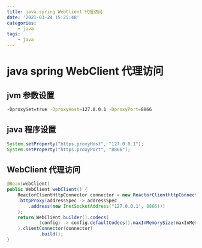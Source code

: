 ```yaml
---
title: java spring WebClient 代理访问
date: '2021-03-24 15:25:48'
categories:
    - java
tags:
    - java
---
```


# java spring WebClient 代理访问

## jvm 参数设置

```bash
-DproxySet=true -DproxyHost=127.0.0.1 -DproxyPort=8866
```

## java 程序设置

```java
System.setProperty("https.proxyHost", "127.0.0.1");
System.setProperty("https.proxyPort", "8866");
```

## WebClient 代理访问

```java
@Bean(webClient)
public WebClient webClient() {
    ReactorClientHttpConnector connector = new ReactorClientHttpConnector(options -> options
    .httpProxy(addressSpec -> addressSpec
        .address(new InetSocketAddress("127.0.0.1", 8866)))
    );
    return WebClient.builder().codecs(
            (config) -> config.defaultCodecs().maxInMemorySize(maxInMemorySize * 1024 * 1024)
    ).clientConnector(connector)
            .build();
}
```
